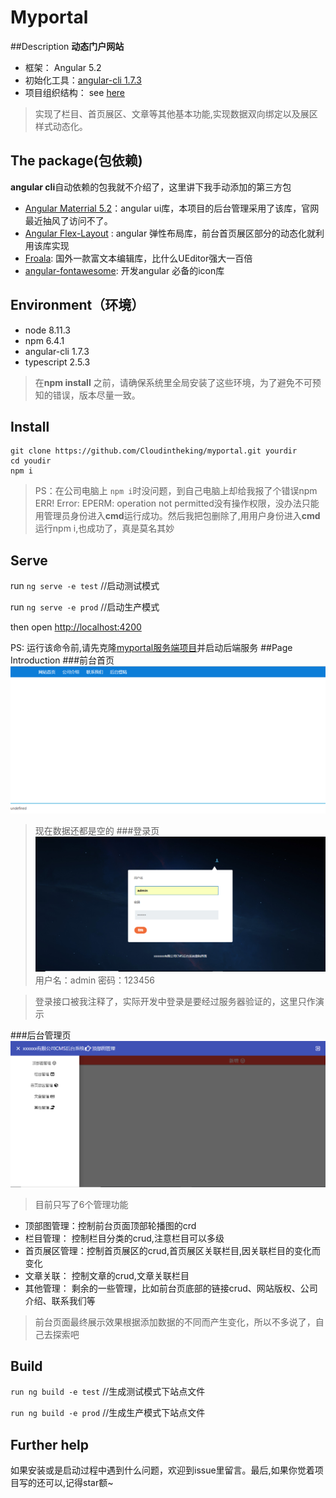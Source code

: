 # Myportal
##Description
**动态门户网站**
- 框架： Angular 5.2
- 初始化工具：[angular-cli 1.7.3](https://github.com/angular/angular-cli)
- 项目组织结构： see [here](https://www.processon.com/view/link/5b84a4b7e4b075b9fe2a2380)

>实现了栏目、首页展区、文章等其他基本功能,实现数据双向绑定以及展区样式动态化。


## The package(包依赖)
**angular cli**自动依赖的包我就不介绍了，这里讲下我手动添加的第三方包
- [Angular Materrial 5.2](https://material.angular.io/)：angular ui库，本项目的后台管理采用了该库，官网最近抽风了访问不了。
- [Angular Flex-Layout](https://github.com/angular/flex-layout) : angular 弹性布局库，前台首页展区部分的动态化就利用该库实现
- [Froala](https://www.froala.com/wysiwyg-editor): 国外一款富文本编辑库，比什么UEditor强大一百倍
- [angular-fontawesome](https://github.com/FortAwesome/angular-fontawesome): 开发angular 必备的icon库

## Environment（环境）
- node 8.11.3
- npm 6.4.1
- angular-cli 1.7.3
- typescript 2.5.3
>在**npm install** 之前，请确保系统里全局安装了这些环境，为了避免不可预知的错误，版本尽量一致。
## Install
````
git clone https://github.com/Cloudintheking/myportal.git yourdir
cd youdir
npm i
````
>PS：在公司电脑上 `npm i`时没问题，到自己电脑上却给我报了个错误npm ERR! Error: EPERM: operation not permitted没有操作权限，没办法只能用管理员身份进入**cmd**运行成功。然后我把包删除了,用用户身份进入**cmd**运行npm i,也成功了，真是莫名其妙

## Serve
run  `ng serve -e test` //启动测试模式

run  `ng serve -e prod` //启动生产模式

then open [http://localhost:4200](http://localhost:4200)

PS: 运行该命令前,请先克隆[myportal服务端项目](https://github.com/Cloudintheking/myportal_server)并启动后端服务
##Page Introduction
###前台首页
![](./readMe/front.png)
>现在数据还都是空的
###登录页
![](./readMe/login.png)
>用户名：admin 密码：123456

>登录接口被我注释了，实际开发中登录是要经过服务器验证的，这里只作演示

###后台管理页
![](./readMe/back.png)
>目前只写了6个管理功能
- 顶部图管理：控制前台页面顶部轮播图的crd
- 栏目管理： 控制栏目分类的crud,注意栏目可以多级
- 首页展区管理：控制首页展区的crud,首页展区关联栏目,因关联栏目的变化而变化
- 文章关联： 控制文章的crud,文章关联栏目
- 其他管理： 剩余的一些管理，比如前台页底部的链接crud、网站版权、公司介绍、联系我们等
>前台页面最终展示效果根据添加数据的不同而产生变化，所以不多说了，自己去探索吧
## Build

`run ng build -e test` //生成测试模式下站点文件

`run ng build -e prod` //生成生产模式下站点文件

## Further help
如果安装或是启动过程中遇到什么问题，欢迎到issue里留言。最后,如果你觉着项目写的还可以,记得star额~
